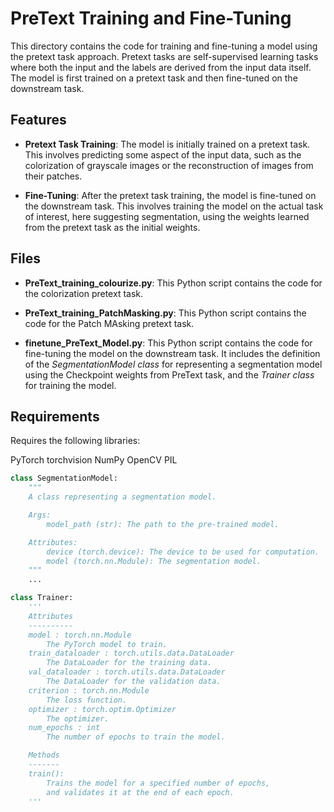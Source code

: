 # PreText Training and Fine-Tuning

This directory contains the code for training and fine-tuning a model using the pretext task approach. Pretext tasks are self-supervised learning tasks where both the input and the labels are derived from the input data itself. The model is first trained on a pretext task and then fine-tuned on the downstream task.

## Features

- **Pretext Task Training**: The model is initially trained on a pretext task. This involves predicting some aspect of the input data, such as the colorization of grayscale images or the reconstruction of images from their patches.

- **Fine-Tuning**: After the pretext task training, the model is fine-tuned on the downstream task. This involves training the model on the actual task of interest, here suggesting segmentation, using the weights learned from the pretext task as the initial weights.

## Files

- **PreText_training_colourize.py**: This Python script contains the code for the colorization pretext task.

- **PreText_training_PatchMasking.py**: This Python script contains the code for the Patch MAsking pretext task.

- **finetune_PreText_Model.py**: This Python script contains the code for fine-tuning the model on the downstream task. It includes the definition of the *SegmentationModel class* for representing a segmentation model using the Checkpoint weights from PreText task, and the *Trainer class* for training the model.

## Requirements
Requires the following libraries:

PyTorch
torchvision
NumPy
OpenCV
PIL

```py
class SegmentationModel:
    """
    A class representing a segmentation model.

    Args:
        model_path (str): The path to the pre-trained model.

    Attributes:
        device (torch.device): The device to be used for computation.
        model (torch.nn.Module): The segmentation model.
    """
    ...

class Trainer:
    '''
    Attributes
    ----------
    model : torch.nn.Module
        The PyTorch model to train.
    train_dataloader : torch.utils.data.DataLoader
        The DataLoader for the training data.
    val_dataloader : torch.utils.data.DataLoader
        The DataLoader for the validation data.
    criterion : torch.nn.Module
        The loss function.
    optimizer : torch.optim.Optimizer
        The optimizer.
    num_epochs : int
        The number of epochs to train the model.

    Methods
    -------
    train():
        Trains the model for a specified number of epochs, 
        and validates it at the end of each epoch.
    '''


